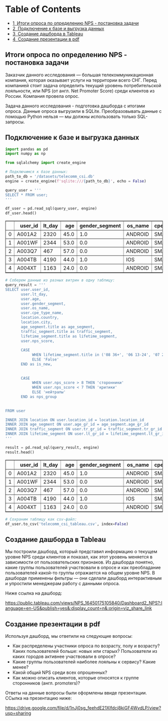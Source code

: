 <h1>Table of Contents<span class="tocSkip"></span></h1>
<div class="toc"><ul class="toc-item"><li><span><a href="#Итоги-опроса-по-определению-NPS---постановка-задачи" data-toc-modified-id="Итоги-опроса-по-определению-NPS---постановка-задачи-1"><span class="toc-item-num">1&nbsp;&nbsp;</span>Итоги опроса по определению NPS - постановка задачи</a></span></li><li><span><a href="#Подключение-к-базе-и-выгрузка-данных" data-toc-modified-id="Подключение-к-базе-и-выгрузка-данных-2"><span class="toc-item-num">2&nbsp;&nbsp;</span>Подключение к базе и выгрузка данных</a></span></li><li><span><a href="#Создание-дашборда-в-Tableau" data-toc-modified-id="Создание-дашборда-в-Tableau-3"><span class="toc-item-num">3&nbsp;&nbsp;</span>Создание дашборда в Tableau</a></span></li><li><span><a href="#Создание-презентации-в-pdf" data-toc-modified-id="Создание-презентации-в-pdf-4"><span class="toc-item-num">4&nbsp;&nbsp;</span>Создание презентации в pdf</a></span></li></ul></div>

## Итоги опроса по определению NPS - постановка задачи

Заказчик данного исследования — большая телекоммуникационная компания, которая оказывает услуги на территории всего СНГ. Перед компанией стоит задача определить текущий уровень потребительской лояльности, или NPS (от англ. Net Promoter Score) среди клиентов из России. Компания провела опрос. 

Задача данного исследования - подготовка дашборда с итогами опроса. Данные опроса выгрузили в SQLite. Преобразовывать данные с помощью Python нельзя — мы должны использовать только SQL-запросы.

## Подключение к базе и выгрузка данных


```python
import pandas as pd
import numpy as np

from sqlalchemy import create_engine
```


```python
# Подключимся к базе данных:
path_to_db = '/datasets/telecomm_csi.db'
engine = create_engine(f'sqlite:///{path_to_db}', echo = False)
```


```python
query_user = '''
SELECT * FROM user;
'''
```


```python
df_user = pd.read_sql(query_user, engine)
df_user.head()
```




<div>
<style scoped>
    .dataframe tbody tr th:only-of-type {
        vertical-align: middle;
    }

    .dataframe tbody tr th {
        vertical-align: top;
    }

    .dataframe thead th {
        text-align: right;
    }
</style>
<table border="1" class="dataframe">
  <thead>
    <tr style="text-align: right;">
      <th></th>
      <th>user_id</th>
      <th>lt_day</th>
      <th>age</th>
      <th>gender_segment</th>
      <th>os_name</th>
      <th>cpe_type_name</th>
      <th>location_id</th>
      <th>age_gr_id</th>
      <th>tr_gr_id</th>
      <th>lt_gr_id</th>
      <th>nps_score</th>
    </tr>
  </thead>
  <tbody>
    <tr>
      <td>0</td>
      <td>A001A2</td>
      <td>2320</td>
      <td>45.0</td>
      <td>1.0</td>
      <td>ANDROID</td>
      <td>SMARTPHONE</td>
      <td>55</td>
      <td>5</td>
      <td>5</td>
      <td>8</td>
      <td>10</td>
    </tr>
    <tr>
      <td>1</td>
      <td>A001WF</td>
      <td>2344</td>
      <td>53.0</td>
      <td>0.0</td>
      <td>ANDROID</td>
      <td>SMARTPHONE</td>
      <td>21</td>
      <td>5</td>
      <td>5</td>
      <td>8</td>
      <td>10</td>
    </tr>
    <tr>
      <td>2</td>
      <td>A003Q7</td>
      <td>467</td>
      <td>57.0</td>
      <td>0.0</td>
      <td>ANDROID</td>
      <td>SMARTPHONE</td>
      <td>28</td>
      <td>6</td>
      <td>9</td>
      <td>6</td>
      <td>10</td>
    </tr>
    <tr>
      <td>3</td>
      <td>A004TB</td>
      <td>4190</td>
      <td>44.0</td>
      <td>1.0</td>
      <td>IOS</td>
      <td>SMARTPHONE</td>
      <td>38</td>
      <td>4</td>
      <td>4</td>
      <td>8</td>
      <td>10</td>
    </tr>
    <tr>
      <td>4</td>
      <td>A004XT</td>
      <td>1163</td>
      <td>24.0</td>
      <td>0.0</td>
      <td>ANDROID</td>
      <td>SMARTPHONE</td>
      <td>39</td>
      <td>2</td>
      <td>6</td>
      <td>8</td>
      <td>10</td>
    </tr>
  </tbody>
</table>
</div>




```python
# Соберем данные из разных витрин в одну таблицу:
query_result = '''
SELECT user.user_id,
       user.lt_day,
       user.age,
       user.gender_segment,
       user.os_name,
       user.cpe_type_name,
       location.country,
       location.city,
       age_segment.title as age_segment,
       traffic_segment.title as traffic_segment,
       lifetime_segment.title as lifetime_segment,
       user.nps_score,
       
       CASE
            WHEN lifetime_segment.title in ('08 36+', '06 13-24', '07 25-36') THEN 'True'
            ELSE 'False'
       END as is_new,
       
       
       CASE
            WHEN user.nps_score > 8 THEN 'cторонники'
            WHEN user.nps_score < 7 THEN 'критики'
            ELSE 'нейтралы'
       END as nps_group
           
       
FROM user

INNER JOIN location ON user.location_id = location.location_id
INNER JOIN age_segment ON user.age_gr_id = age_segment.age_gr_id
INNER JOIN traffic_segment ON user.tr_gr_id = traffic_segment.tr_gr_id
INNER JOIN lifetime_segment ON user.lt_gr_id = lifetime_segment.lt_gr_id
'''
```


```python
result = pd.read_sql(query_result, engine)
result.head()
```




<div>
<style scoped>
    .dataframe tbody tr th:only-of-type {
        vertical-align: middle;
    }

    .dataframe tbody tr th {
        vertical-align: top;
    }

    .dataframe thead th {
        text-align: right;
    }
</style>
<table border="1" class="dataframe">
  <thead>
    <tr style="text-align: right;">
      <th></th>
      <th>user_id</th>
      <th>lt_day</th>
      <th>age</th>
      <th>gender_segment</th>
      <th>os_name</th>
      <th>cpe_type_name</th>
      <th>country</th>
      <th>city</th>
      <th>age_segment</th>
      <th>traffic_segment</th>
      <th>lifetime_segment</th>
      <th>nps_score</th>
      <th>is_new</th>
      <th>nps_group</th>
    </tr>
  </thead>
  <tbody>
    <tr>
      <td>0</td>
      <td>A001A2</td>
      <td>2320</td>
      <td>45.0</td>
      <td>1.0</td>
      <td>ANDROID</td>
      <td>SMARTPHONE</td>
      <td>Россия</td>
      <td>Уфа</td>
      <td>05 45-54</td>
      <td>04 1-5</td>
      <td>08 36+</td>
      <td>10</td>
      <td>True</td>
      <td>cторонники</td>
    </tr>
    <tr>
      <td>1</td>
      <td>A001WF</td>
      <td>2344</td>
      <td>53.0</td>
      <td>0.0</td>
      <td>ANDROID</td>
      <td>SMARTPHONE</td>
      <td>Россия</td>
      <td>Киров</td>
      <td>05 45-54</td>
      <td>04 1-5</td>
      <td>08 36+</td>
      <td>10</td>
      <td>True</td>
      <td>cторонники</td>
    </tr>
    <tr>
      <td>2</td>
      <td>A003Q7</td>
      <td>467</td>
      <td>57.0</td>
      <td>0.0</td>
      <td>ANDROID</td>
      <td>SMARTPHONE</td>
      <td>Россия</td>
      <td>Москва</td>
      <td>06 55-64</td>
      <td>08 20-25</td>
      <td>06 13-24</td>
      <td>10</td>
      <td>True</td>
      <td>cторонники</td>
    </tr>
    <tr>
      <td>3</td>
      <td>A004TB</td>
      <td>4190</td>
      <td>44.0</td>
      <td>1.0</td>
      <td>IOS</td>
      <td>SMARTPHONE</td>
      <td>Россия</td>
      <td>РостовнаДону</td>
      <td>04 35-44</td>
      <td>03 0.1-1</td>
      <td>08 36+</td>
      <td>10</td>
      <td>True</td>
      <td>cторонники</td>
    </tr>
    <tr>
      <td>4</td>
      <td>A004XT</td>
      <td>1163</td>
      <td>24.0</td>
      <td>0.0</td>
      <td>ANDROID</td>
      <td>SMARTPHONE</td>
      <td>Россия</td>
      <td>Рязань</td>
      <td>02 16-24</td>
      <td>05 5-10</td>
      <td>08 36+</td>
      <td>10</td>
      <td>True</td>
      <td>cторонники</td>
    </tr>
  </tbody>
</table>
</div>




```python
# Cохраним таблицу как csv-файл:
df_user.to_csv('telecomm_csi_tableau.csv', index=False)
```

## Создание дашборда в Tableau

Мы построили дашборд, который представил информацию о текущем уровне NPS среди клиентов и показал, как этот уровень меняется в зависимости от пользовательских признаков.
Из дашборда понятно, какие группы пользователей участвовали в опросе и как преобладание пользователей какой-то группы отражается на общем уровне NPS.
В дашборде применены фильтры — они сделали дашборд интерактивным и упростили менеджерам работу с данными опроса.

Ниже ссылка на дашборд:

https://public.tableau.com/views/NPS_16450175105840/Dashboard2_NPS?:language=en-US&publish=yes&:display_count=n&:origin=viz_share_link

## Создание презентации в pdf

Используя дашборд, мы ответили на следующие вопросы:
- Как распределены участники опроса по возрасту, полу и возрасту? Каких пользователей больше: новых или старых? Пользователи из каких городов активнее участвовали в опросе?
- Какие группы пользователей наиболее лояльны к сервису? Какие менее?
- Какой общий NPS среди всех опрошенных?
- Как можно описать клиентов, которые относятся к группе cторонников (англ. promoters)?

Ответы на данные вопросы были оформлены ввиде презентации. ССылка на презентацию ниже:

https://drive.google.com/file/d/1nJj0sg_feehdE21Xlfdcj8kiGF4WvdLP/view?usp=sharing
